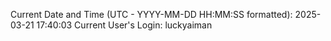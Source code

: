 Current Date and Time (UTC - YYYY-MM-DD HH:MM:SS formatted): 2025-03-21 17:40:03
Current User's Login: luckyaiman
